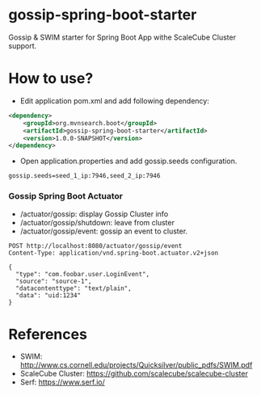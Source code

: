 gossip-spring-boot-starter
==========================
Gossip & SWIM starter for Spring Boot App withe ScaleCube Cluster support.

# How to use?

* Edit application pom.xml and add following dependency:

```xml
<dependency>
    <groupId>org.mvnsearch.boot</groupId>
    <artifactId>gossip-spring-boot-starter</artifactId>
    <version>1.0.0-SNAPSHOT</version>
</dependency>    
```

* Open application.properties and add gossip.seeds configuration.

```
gossip.seeds=seed_1_ip:7946,seed_2_ip:7946
```

### Gossip Spring Boot Actuator

* /actuator/gossip: display Gossip Cluster info
* /actuator/gossip/shutdown: leave from cluster
* /actuator/gossip/event: gossip an event to cluster.

```HTTP REQUEST
POST http://localhost:8080/actuator/gossip/event
Content-Type: application/vnd.spring-boot.actuator.v2+json

{
  "type": "com.foobar.user.LoginEvent",
  "source": "source-1",
  "datacontenttype": "text/plain",
  "data": "uid:1234"
}
```

# References

* SWIM: http://www.cs.cornell.edu/projects/Quicksilver/public_pdfs/SWIM.pdf
* ScaleCube Cluster: https://github.com/scalecube/scalecube-cluster
* Serf: https://www.serf.io/
